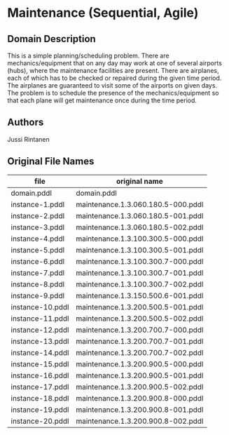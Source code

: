 # Maintenance (Sequential, Agile)

## Domain Description

This is a simple planning/scheduling problem.
There are mechanics/equipment that on any day may work at one of several airports (hubs), where the maintenance facilities are present.
There are airplanes, each of which has to be checked or repaired during the given time period.
The airplanes are guaranteed to visit some of the airports on given days.
The problem is to schedule the presence of the mechanics/equipment so that each plane will get maintenance once during the time period.

## Authors

Jussi Rintanen

## Original File Names

| file             | original name                      |
|------------------|------------------------------------|
| domain.pddl      | domain.pddl                        |
| instance-1.pddl  | maintenance.1.3.060.180.5-000.pddl |
| instance-2.pddl  | maintenance.1.3.060.180.5-001.pddl |
| instance-3.pddl  | maintenance.1.3.060.180.5-002.pddl |
| instance-4.pddl  | maintenance.1.3.100.300.5-000.pddl |
| instance-5.pddl  | maintenance.1.3.100.300.5-001.pddl |
| instance-6.pddl  | maintenance.1.3.100.300.7-000.pddl |
| instance-7.pddl  | maintenance.1.3.100.300.7-001.pddl |
| instance-8.pddl  | maintenance.1.3.100.300.7-002.pddl |
| instance-9.pddl  | maintenance.1.3.150.500.6-001.pddl |
| instance-10.pddl | maintenance.1.3.200.500.5-001.pddl |
| instance-11.pddl | maintenance.1.3.200.500.5-002.pddl |
| instance-12.pddl | maintenance.1.3.200.700.7-000.pddl |
| instance-13.pddl | maintenance.1.3.200.700.7-001.pddl |
| instance-14.pddl | maintenance.1.3.200.700.7-002.pddl |
| instance-15.pddl | maintenance.1.3.200.900.5-000.pddl |
| instance-16.pddl | maintenance.1.3.200.900.5-001.pddl |
| instance-17.pddl | maintenance.1.3.200.900.5-002.pddl |
| instance-18.pddl | maintenance.1.3.200.900.8-000.pddl |
| instance-19.pddl | maintenance.1.3.200.900.8-001.pddl |
| instance-20.pddl | maintenance.1.3.200.900.8-002.pddl |

